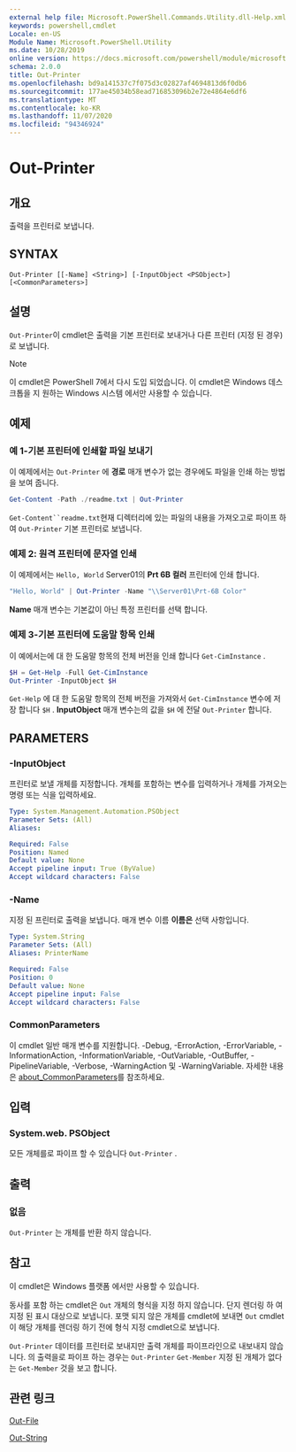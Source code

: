 ```yaml
---
external help file: Microsoft.PowerShell.Commands.Utility.dll-Help.xml
keywords: powershell,cmdlet
Locale: en-US
Module Name: Microsoft.PowerShell.Utility
ms.date: 10/28/2019
online version: https://docs.microsoft.com/powershell/module/microsoft.powershell.utility/out-printer?view=powershell-7&WT.mc_id=ps-gethelp
schema: 2.0.0
title: Out-Printer
ms.openlocfilehash: bd9a141537c7f075d3c02827af4694813d6f0db6
ms.sourcegitcommit: 177ae45034b58ead716853096b2e72e4864e6df6
ms.translationtype: MT
ms.contentlocale: ko-KR
ms.lasthandoff: 11/07/2020
ms.locfileid: "94346924"
---
```

# Out-Printer

## 개요
출력을 프린터로 보냅니다.

## SYNTAX

```
Out-Printer [[-Name] <String>] [-InputObject <PSObject>] [<CommonParameters>]
```

## 설명

`Out-Printer`이 cmdlet은 출력을 기본 프린터로 보내거나 다른 프린터 (지정 된 경우)로 보냅니다.

> [!NOTE]
> 이 cmdlet은 PowerShell 7에서 다시 도입 되었습니다. 이 cmdlet은 Windows 데스크톱을 지 원하는 Windows 시스템 에서만 사용할 수 있습니다.

## 예제

### 예 1-기본 프린터에 인쇄할 파일 보내기

이 예제에서는 `Out-Printer` 에 **경로** 매개 변수가 없는 경우에도 파일을 인쇄 하는 방법을 보여 줍니다.

```powershell
Get-Content -Path ./readme.txt | Out-Printer
```

`Get-Content``readme.txt`현재 디렉터리에 있는 파일의 내용을 가져오고로 파이프 하 여 `Out-Printer` 기본 프린터로 보냅니다.

### 예제 2: 원격 프린터에 문자열 인쇄

이 예제에서는 `Hello, World` Server01의 **Prt 6B 컬러** 프린터에 인쇄 합니다.

```powershell
"Hello, World" | Out-Printer -Name "\\Server01\Prt-6B Color"
```

**Name** 매개 변수는 기본값이 아닌 특정 프린터를 선택 합니다.

### 예제 3-기본 프린터에 도움말 항목 인쇄

이 예에서는에 대 한 도움말 항목의 전체 버전을 인쇄 합니다 `Get-CimInstance` .

```powershell
$H = Get-Help -Full Get-CimInstance
Out-Printer -InputObject $H
```

`Get-Help` 에 대 한 도움말 항목의 전체 버전을 가져와서 `Get-CimInstance` 변수에 저장 합니다 `$H` . **InputObject** 매개 변수는의 값을 `$H` 에 전달 `Out-Printer` 합니다.

## PARAMETERS

### -InputObject

프린터로 보낼 개체를 지정합니다. 개체를 포함하는 변수를 입력하거나 개체를 가져오는 명령 또는 식을 입력하세요.

```yaml
Type: System.Management.Automation.PSObject
Parameter Sets: (All)
Aliases:

Required: False
Position: Named
Default value: None
Accept pipeline input: True (ByValue)
Accept wildcard characters: False
```

### -Name

지정 된 프린터로 출력을 보냅니다. 매개 변수 이름 **이름은** 선택 사항입니다.

```yaml
Type: System.String
Parameter Sets: (All)
Aliases: PrinterName

Required: False
Position: 0
Default value: None
Accept pipeline input: False
Accept wildcard characters: False
```

### CommonParameters

이 cmdlet 일반 매개 변수를 지원합니다. -Debug, -ErrorAction, -ErrorVariable, -InformationAction, -InformationVariable, -OutVariable, -OutBuffer, -PipelineVariable, -Verbose, -WarningAction 및 -WarningVariable. 자세한 내용은 [about_CommonParameters](https://go.microsoft.com/fwlink/?LinkID=113216)를 참조하세요.

## 입력

### System.web. PSObject

모든 개체를로 파이프 할 수 있습니다 `Out-Printer` .

## 출력

### 없음

`Out-Printer` 는 개체를 반환 하지 않습니다.

## 참고

이 cmdlet은 Windows 플랫폼 에서만 사용할 수 있습니다.

동사를 포함 하는 cmdlet은 `Out` 개체의 형식을 지정 하지 않습니다. 단지 렌더링 하 여 지정 된 표시 대상으로 보냅니다. 포맷 되지 않은 개체를 cmdlet에 보내면 `Out` cmdlet이 해당 개체를 렌더링 하기 전에 형식 지정 cmdlet으로 보냅니다.

`Out-Printer` 데이터를 프린터로 보내지만 출력 개체를 파이프라인으로 내보내지 않습니다. 의 출력을로 파이프 하는 경우는 `Out-Printer` `Get-Member` 지정 된 개체가 없다는 `Get-Member` 것을 보고 합니다.

## 관련 링크

[Out-File](Out-File.md)

[Out-String](Out-String.md)
